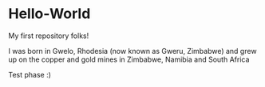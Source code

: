 # Hello-World

My first repository folks!

I  was born in Gwelo, Rhodesia (now known as Gweru, Zimbabwe) and grew up on the copper and gold mines in Zimbabwe, Namibia and South Africa

Test phase  :)
